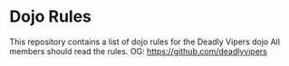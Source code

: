 Dojo Rules
==========

This repository contains a list of dojo rules for the Deadly Vipers dojo
All members should read the rules.
OG: https://github.com/deadlyvipers
